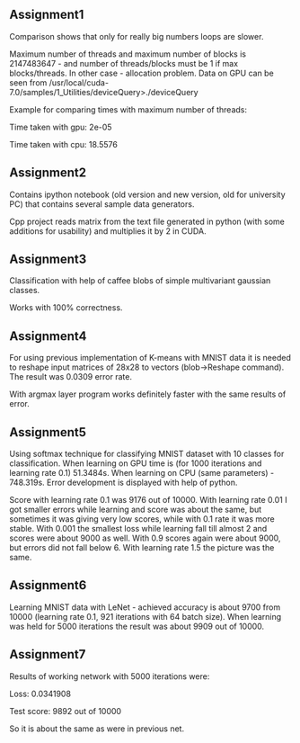 ## Assignment1

Comparison shows that only for really big numbers loops are slower.

Maximum number of threads and maximum number of blocks is 2147483647 - and number of threads/blocks must be 1 if max blocks/threads. In other case - allocation problem. Data on GPU can be seen from /usr/local/cuda-7.0/samples/1_Utilities/deviceQuery>./deviceQuery

Example for comparing times with maximum number of threads:

Time taken with gpu: 2e-05

Time taken with cpu: 18.5576

## Assignment2

Contains ipython notebook (old version and new version, old for university PC) that contains several sample data generators.

Cpp project reads matrix from the text file generated in python (with some additions for usability) and multiplies it by 2 in CUDA.

## Assignment3

Classification with help of caffee blobs of simple multivariant gaussian classes.

Works with 100% correctness.

## Assignment4

For using previous implementation of K-means with MNIST data it is needed to reshape input matrices of 28x28 to vectors (blob->Reshape command). The result was 0.0309 error rate.

With argmax layer program works definitely faster with the same results of error.

## Assignment5

Using softmax technique for classifying MNIST dataset with 10 classes for classification. When learning on GPU time is (for 1000 iterations and learning rate 0.1) 51.3484s. When learning on CPU (same parameters) - 748.319s. Error development is displayed with help of python.

Score with learning rate 0.1 was 9176 out of 10000. With learning rate 0.01 I got smaller errors while learning and score was about the same, but sometimes it was giving very low scores, while with 0.1 rate it was more stable. With 0.001 the smallest loss while learning fall till almost 2 and scores were about 9000 as well. With 0.9 scores again were about 9000, but errors did not fall below 6. With learning rate 1.5 the picture was the same.

## Assignment6

Learning MNIST data with LeNet - achieved accuracy is about 9700 from 10000 (learning rate 0.1, 921 iterations with 64 batch size). When learning was held for 5000 iterations the result was about 9909 out of 10000.

## Assignment7

Results of working network with 5000 iterations were:

Loss: 0.0341908

Test score: 9892 out of 10000

So it is about the same as were in previous net. 
